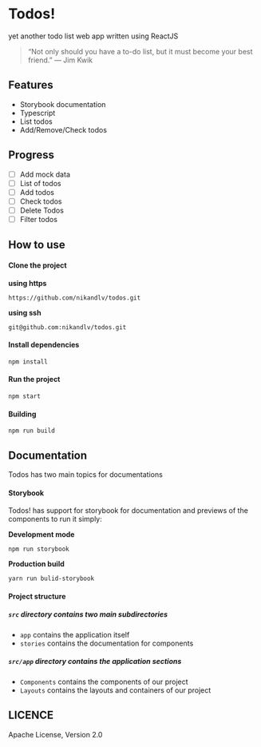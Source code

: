 # Todos!

yet another todo list web app written using ReactJS

> “Not only should you have a to-do list, but it must become your best friend.” — Jim Kwik

## Features

-   Storybook documentation
-   Typescript
-   List todos
-   Add/Remove/Check todos

## Progress

-   [ ] Add mock data
-   [ ] List of todos
-   [ ] Add todos
-   [ ] Check todos
-   [ ] Delete Todos
-   [ ] Filter todos

## How to use

#### Clone the project

**using https**

`https://github.com/nikandlv/todos.git`

**using ssh**

`git@github.com:nikandlv/todos.git`

#### Install dependencies

`npm install`

#### Run the project

`npm start`

#### Building

`npm run build`

## Documentation

Todos has two main topics for documentations

#### Storybook

Todos! has support for storybook for documentation and previews of the components to run it simply:

**Development mode**

`npm run storybook`

**Production build**

`yarn run bulid-storybook`

#### Project structure

##### `src` directory contains two main subdirectories

-   `app` contains the application itself
-   `stories` contains the documentation for components

##### `src/app` directory contains the application sections

-   `Components` contains the components of our project
-   `Layouts` contains the layouts and containers of our project

## LICENCE

Apache License, Version 2.0
